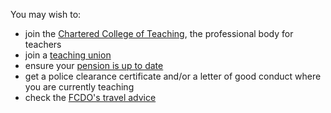 You may wish to:

* join the [Chartered College of Teaching](https://chartered.college/), the
  professional body for teachers
* join a [teaching union](https://www.tes.com/jobs/careers-advice/pay-and-conditions/which-teachers-union)
* ensure your [pension is up to date](https://www.teacherspensions.co.uk/members/working-life/life-events/moving-abroad.aspx)
* get a police clearance certificate and/or a letter of good conduct where you
  are currently teaching
* check the [FCDO's travel advice](https://www.gov.uk/foreign-travel-advice)
